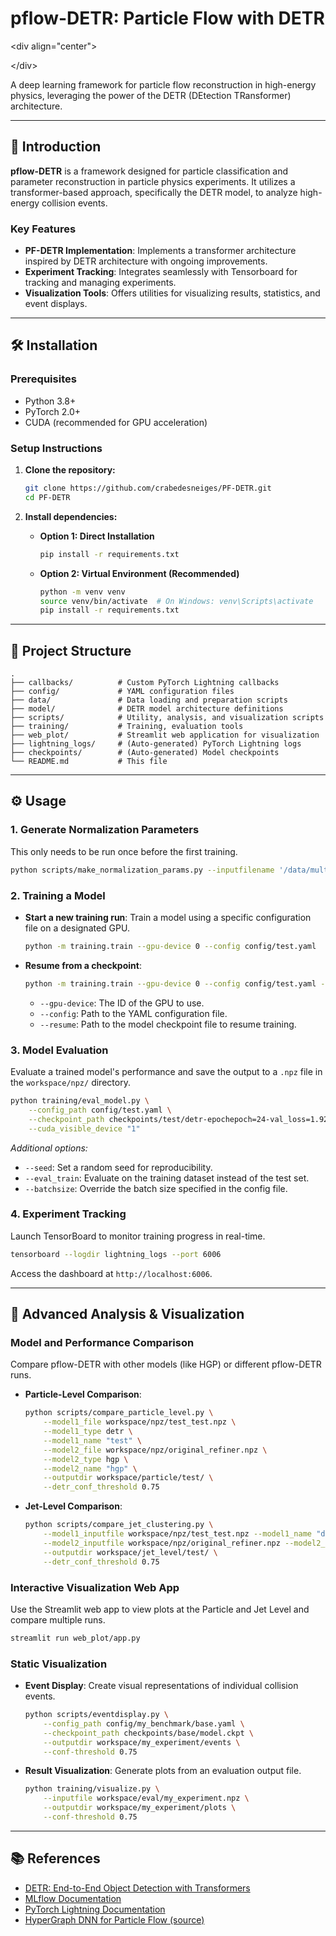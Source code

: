 # pflow-DETR: Particle Flow with DETR

\<div align="center"\>

\</div\>

A deep learning framework for particle flow reconstruction in high-energy physics, leveraging the power of the DETR (DEtection TRansformer) architecture.

-----

## 🚀 Introduction

**pflow-DETR** is a framework designed for particle classification and parameter reconstruction in particle physics experiments. It utilizes a transformer-based approach, specifically the DETR model, to analyze high-energy collision events.

### Key Features

  * **PF-DETR Implementation**: Implements a transformer architecture inspired by DETR architecture with ongoing improvements.
  * **Experiment Tracking**: Integrates seamlessly with Tensorboard for tracking and managing experiments.
  * **Visualization Tools**: Offers utilities for visualizing results, statistics, and event displays.

-----

## 🛠️ Installation

### Prerequisites

  * Python 3.8+
  * PyTorch 2.0+
  * CUDA (recommended for GPU acceleration)

### Setup Instructions

1.  **Clone the repository:**

    ```bash
    git clone https://github.com/crabedesneiges/PF-DETR.git
    cd PF-DETR
    ```

2.  **Install dependencies:**

      * **Option 1: Direct Installation**
        ```bash
        pip install -r requirements.txt
        ```
      * **Option 2: Virtual Environment (Recommended)**
        ```bash
        python -m venv venv
        source venv/bin/activate  # On Windows: venv\Scripts\activate
        pip install -r requirements.txt
        ```

-----

## 📂 Project Structure

```
.
├── callbacks/          # Custom PyTorch Lightning callbacks
├── config/             # YAML configuration files
├── data/               # Data loading and preparation scripts
├── model/              # DETR model architecture definitions
├── scripts/            # Utility, analysis, and visualization scripts
├── training/           # Training, evaluation tools
├── web_plot/           # Streamlit web application for visualization
├── lightning_logs/     # (Auto-generated) PyTorch Lightning logs
├── checkpoints/        # (Auto-generated) Model checkpoints
└── README.md           # This file
```

-----

## ⚙️ Usage

### 1\. Generate Normalization Parameters

This only needs to be run once before the first training.

```bash
python scripts/make_normalization_params.py --inputfilename '/data/multiai/data3/HyperGraph-2212.01328/singleQuarkJet_train.root'
```

### 2\. Training a Model

  * **Start a new training run**: Train a model using a specific configuration file on a designated GPU.

    ```bash
    python -m training.train --gpu-device 0 --config config/test.yaml
    ```

  * **Resume from a checkpoint**:

    ```bash
    python -m training.train --gpu-device 0 --config config/test.yaml --resume checkpoints/chek_file.ckpt
    ```

      * `--gpu-device`: The ID of the GPU to use.
      * `--config`: Path to the YAML configuration file.
      * `--resume`: Path to the model checkpoint file to resume training.

### 3\. Model Evaluation

Evaluate a trained model's performance and save the output to a `.npz` file in the `workspace/npz/` directory.

```bash
python training/eval_model.py \
    --config_path config/test.yaml \
    --checkpoint_path checkpoints/test/detr-epochepoch=24-val_loss=1.9253.ckpt \
    --cuda_visible_device "1"
```

*Additional options:*

  * `--seed`: Set a random seed for reproducibility.
  * `--eval_train`: Evaluate on the training dataset instead of the test set.
  * `--batchsize`: Override the batch size specified in the config file.

### 4\. Experiment Tracking

Launch TensorBoard to monitor training progress in real-time.

```bash
tensorboard --logdir lightning_logs --port 6006
```

Access the dashboard at `http://localhost:6006`.

-----

## 🔬 Advanced Analysis & Visualization

### Model and Performance Comparison

Compare pflow-DETR with other models (like HGP) or different pflow-DETR runs.

  * **Particle-Level Comparison**:

    ```bash
    python scripts/compare_particle_level.py \
        --model1_file workspace/npz/test_test.npz \
        --model1_type detr \
        --model1_name "test" \
        --model2_file workspace/npz/original_refiner.npz \
        --model2_type hgp \
        --model2_name "hgp" \
        --outputdir workspace/particle/test/ \
        --detr_conf_threshold 0.75
    ```

  * **Jet-Level Comparison**:

    ```bash
    python scripts/compare_jet_clustering.py \
        --model1_inputfile workspace/npz/test_test.npz --model1_name "detr_test" \
        --model2_inputfile workspace/npz/original_refiner.npz --model2_name "hgp" \
        --outputdir workspace/jet_level/test/ \
        --detr_conf_threshold 0.75
    ```

### Interactive Visualization Web App

Use the Streamlit web app to view plots at the Particle and Jet Level and compare multiple runs.

```bash
streamlit run web_plot/app.py
```

### Static Visualization

  * **Event Display**: Create visual representations of individual collision events.

    ```bash
    python scripts/eventdisplay.py \
        --config_path config/my_benchmark/base.yaml \
        --checkpoint_path checkpoints/base/model.ckpt \
        --outputdir workspace/my_experiment/events \
        --conf-threshold 0.75
    ```

  * **Result Visualization**: Generate plots from an evaluation output file.

    ```bash
    python training/visualize.py \
        --inputfile workspace/eval/my_experiment.npz \
        --outputdir workspace/my_experiment/plots \
        --conf-threshold 0.75
    ```

-----

## 📚 References

  * [DETR: End-to-End Object Detection with Transformers](https://arxiv.org/abs/2005.12872)
  * [MLflow Documentation](https://mlflow.org/docs/latest/index.html)
  * [PyTorch Lightning Documentation](https://lightning.ai/docs/pytorch/stable/)
  * [HyperGraph DNN for Particle Flow (source)](https://github.com/saitoicepp/hg-tspn-pflow-simple)